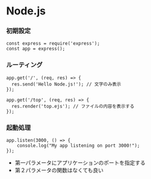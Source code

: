 # Node.js

### 初期設定

```
const express = require('express');
const app = express();
```

### ルーティング

```
app.get('/', (req, res) => {
  res.send('Hello Node.js!'); // 文字のみ表示
});

app.get('/top', (req, res) => {
  res.render('top.ejs'); // ファイルの内容を表示する
});
```

### 起動処理

```
app.listen(3000, () => {
    console.log("My app listening on port 3000!");
});
```

- 第一パラメータにアプリケーションのポートを指定する
- 第２パラメータの関数はなくても良い
